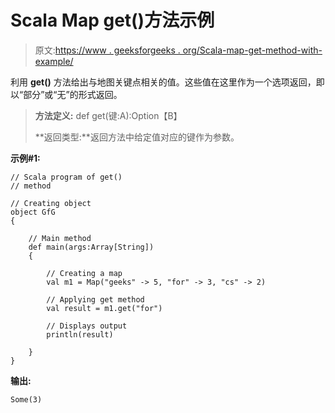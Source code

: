 # Scala Map get()方法示例

> 原文:[https://www . geeksforgeeks . org/Scala-map-get-method-with-example/](https://www.geeksforgeeks.org/scala-map-get-method-with-example/)

利用 **get()** 方法给出与地图关键点相关的值。这些值在这里作为一个选项返回，即以“部分”或“无”的形式返回。

> **方法定义:** def get(键:A):Option【B】
> 
> **返回类型:**返回方法中给定值对应的键作为参数。

**示例#1:**

```
// Scala program of get()
// method

// Creating object
object GfG
{ 

    // Main method
    def main(args:Array[String])
    {

        // Creating a map
        val m1 = Map("geeks" -> 5, "for" -> 3, "cs" -> 2) 

        // Applying get method
        val result = m1.get("for")

        // Displays output
        println(result)

    }
}
```

**输出:**

```
Some(3)

```